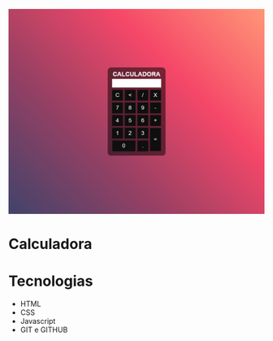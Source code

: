![preview](./.github/calc.png)
# Calculadora

# Tecnologias

- HTML
- CSS
- Javascript
- GIT e GITHUB
